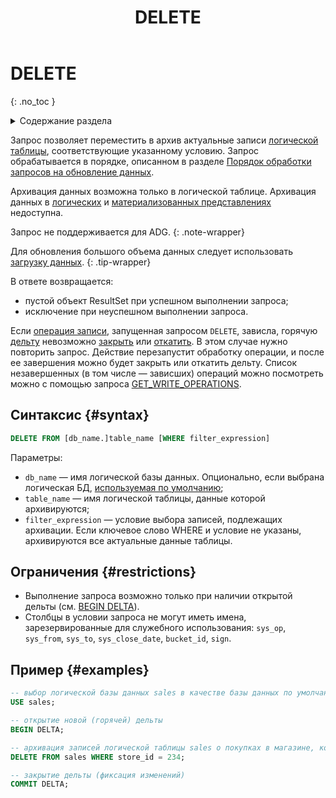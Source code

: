 ﻿---
layout: default
title: DELETE
nav_order: 18
parent: Запросы SQL+
grand_parent: Справочная информация
has_children: false
has_toc: false
---

# DELETE
{: .no_toc }

<details markdown="block">
  <summary>
    Содержание раздела
  </summary>
  {: .text-delta }
1. TOC
{:toc}
</details>

Запрос позволяет переместить в архив актуальные записи [логической таблицы](../../../overview/main_concepts/logical_table/logical_table.md), 
соответствующие указанному условию. Запрос обрабатывается в порядке, описанном в разделе
[Порядок обработки запросов на обновление данных](../../../overview/interactions/llw_processing/llw_processing.md).

Архивация данных возможна только в логической таблице. Архивация данных в 
[логических](../../../overview/main_concepts/logical_view/logical_view.md)
и [материализованных представлениях](../../../overview/main_concepts/materialized_view/materialized_view.md)
недоступна.

Запрос не поддерживается для ADG.
{: .note-wrapper}

Для обновления большого объема данных следует использовать 
[загрузку данных](../../../working_with_system/data_upload/data_upload.md).
{: .tip-wrapper}

В ответе возвращается:
*   пустой объект ResultSet при успешном выполнении запроса;
*   исключение при неуспешном выполнении запроса.

Если [операция записи](../../../overview/main_concepts/write_operation/write_operation.md), запущенная запросом
`DELETE`, зависла, горячую [дельту](../../../overview/main_concepts/delta/delta.md) невозможно 
[закрыть](../COMMIT_DELTA/COMMIT_DELTA.md) или [откатить](../ROLLBACK_DELTA/ROLLBACK_DELTA.md). В этом случае нужно 
повторить запрос. Действие перезапустит обработку операции, и после ее завершения можно будет закрыть или откатить дельту.
Список незавершенных (в том числе — зависших) операций можно посмотреть можно с помощью запроса
[GET_WRITE_OPERATIONS](../GET_WRITE_OPERATIONS/GET_WRITE_OPERATIONS.md).

## Синтаксис {#syntax}

```sql
DELETE FROM [db_name.]table_name [WHERE filter_expression]
```

Параметры:
*   `db_name` — имя логической базы данных. Опционально, если выбрана логическая БД,
    [используемая по умолчанию](../../../working_with_system/other_features/default_db_set-up/default_db_set-up.md);
*   `table_name` — имя логической таблицы, данные которой архивируются;
*   `filter_expression` — условие выбора записей, подлежащих архивации. Если ключевое слово WHERE и условие не указаны, 
    архивируются все актуальные данные таблицы.

## Ограничения {#restrictions}

* Выполнение запроса возможно только при наличии открытой дельты (см. [BEGIN DELTA](../BEGIN_DELTA/BEGIN_DELTA.md)).
* Столбцы в условии запроса не могут иметь имена, зарезервированные для служебного использования: `sys_op`, `sys_from`,
  `sys_to`, `sys_close_date`, `bucket_id`, `sign`. 

## Пример {#examples}

```sql
-- выбор логической базы данных sales в качестве базы данных по умолчанию
USE sales;

-- открытие новой (горячей) дельты
BEGIN DELTA;

-- архивация записей логической таблицы sales о покупках в магазине, который был закрыт
DELETE FROM sales WHERE store_id = 234;

-- закрытие дельты (фиксация изменений)
COMMIT DELTA;
```